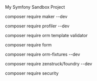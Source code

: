 My Symfony Sandbox Project

composer require maker --dev

composer require profiler --dev

composer require orm template validator

composer require form

composer require orm-fixtures --dev

composer require zenstruck/foundry --dev

composer require security